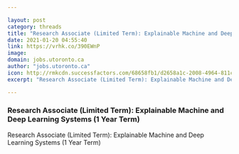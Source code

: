 ```yaml
---

layout: post
category: threads
title: "Research Associate (Limited Term): Explainable Machine and Deep Learning Systems (1 Year Term)"
date: 2021-01-20 04:55:40
link: https://vrhk.co/390EWnP
image: 
domain: jobs.utoronto.ca
author: "jobs.utoronto.ca"
icon: http://rmkcdn.successfactors.com/68658fb1/d2658a1c-2008-4964-811c-e.png
excerpt: "Research Associate (Limited Term): Explainable Machine and Deep Learning Systems (1 Year Term)"

---
```


### Research Associate (Limited Term): Explainable Machine and Deep Learning Systems (1 Year Term)

Research Associate (Limited Term): Explainable Machine and Deep Learning Systems (1 Year Term)